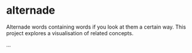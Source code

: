 alternade
=========

Alternade words containing words if you look at them a certain way. This project explores a visualisation of related concepts.

...
